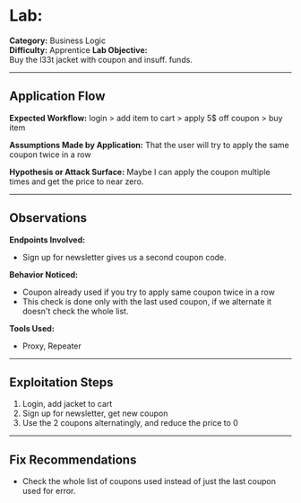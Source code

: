 # Lab: <Lab Title>

**Category:** Business Logic  
**Difficulty:** Apprentice
**Lab Objective:**  
Buy the l33t jacket with coupon and insuff. funds.

---

## Application Flow

**Expected Workflow:**
login > add item to cart > apply 5$ off coupon > buy item

**Assumptions Made by Application:**
That the user will try to apply the same coupon twice in a row

**Hypothesis or Attack Surface:**
Maybe I can apply the coupon multiple times and get the price to near zero.

---

## Observations

**Endpoints Involved:**
- Sign up for newsletter gives us a second coupon code.

**Behavior Noticed:**
- Coupon already used if you try to apply same coupon twice in a row
- This check is done only with the last used coupon, if we alternate it doesn't check the whole list.

**Tools Used:**
- Proxy, Repeater

---

## Exploitation Steps

1. Login, add jacket to cart
2. Sign up for newsletter, get new coupon
3. Use the 2 coupons alternatingly, and reduce the price to 0

---

## Fix Recommendations

- Check the whole list of coupons used instead of just the last coupon used for error.
